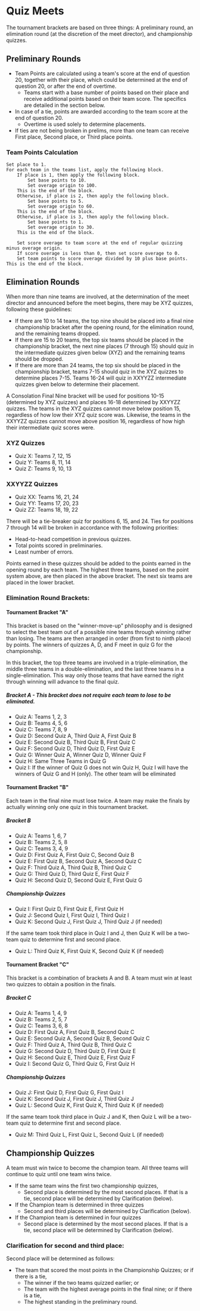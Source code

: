 # Quiz Meets

The tournament brackets are based on three things: A preliminary round, an elimination round (at the discretion of the meet director), and championship quizzes.

## Preliminary Rounds

- Team Points are calculated using a team's score at the end of question 20, together with their place, which could be determined at the end of question 20, or after the end of overtime.
    - Teams start with a base number of points based on their place and receive additional points based on their team score. The specifics are detailed in the section below.
- In case of a tie, points are awarded according to the team score at the end of question 20.
    - Overtime is used solely to determine placements.
- If ties are not being broken in prelims, more than one team can receive First place, Second place, or Third place points.

### Team Points Calculation

    Set place to 1.
    For each team in the teams list, apply the following block.
        If place is 1, then apply the following block.
            Set base points to 10.
            Set overage origin to 100.
        This is the end of the block.
        Otherwise, if place is 2, then apply the following block.
            Set base points to 5.
            Set overage origin to 60.
        This is the end of the block.
        Otherwise, if place is 3, then apply the following block.
            Set base points to 1.
            Set overage origin to 30.
        This is the end of the block.

        Set score overage to team score at the end of regular quizzing minus overage origin.
        If score overage is less than 0, then set score overage to 0.
        Set team points to score overage divided by 10 plus base points.
    This is the end of the block.

## Elimination Rounds

When more than nine teams are involved, at the determination of the meet director and announced before the meet begins, there may be XYZ quizzes, following these guidelines:

- If there are 10 to 14 teams, the top nine should be placed into a final nine championship bracket after the opening round, for the elimination round, and the remaining teams dropped.
- If there are 15 to 20 teams, the top six teams should be placed in the championship bracket, the next nine places (7 through 15) should quiz in the intermediate quizzes given below (XYZ) and the remaining teams should be dropped.
- If there are more than 24 teams, the top six should be placed in the championship bracket, teams 7-15 should quiz in the XYZ quizzes to determine places 7-15. Teams 16-24 will quiz in XXYYZZ intermediate quizzes given below to determine their placement.

A Consolation Final Nine bracket will be used for positions 10-15 (determined by XYZ quizzes) and places 16-18 determined by XXYYZZ quizzes. The teams in the XYZ quizzes cannot move below position 15, regardless of how low their XYZ quiz score was. Likewise, the teams in the XXYYZZ quizzes cannot move above position 16, regardless of how high their intermediate quiz scores were.

### XYZ Quizzes

- Quiz X: Teams 7, 12, 15
- Quiz Y: Teams 8, 11, 14
- Quiz Z: Teams 9, 10, 13

### XXYYZZ Quizzes

- Quiz XX: Teams 16, 21, 24
- Quiz YY: Teams 17, 20, 23
- Quiz ZZ: Teams 18, 19, 22

There will be a tie-breaker quiz for positions 6, 15, and 24. Ties for positions 7 through 14 will be broken in accordance with the following priorities:

- Head-to-head competition in previous quizzes.
- Total points scored in preliminaries.
- Least number of errors.

Points earned in these quizzes should be added to the points earned in the opening round by each team. The highest three teams, based on the point system above, are then placed in the above bracket. The next six teams are placed in the lower bracket.

### Elimination Round Brackets:

#### Tournament Bracket "A"

This bracket is based on the "winner-move-up" philosophy and is designed to select the best team out of a possible nine teams through winning rather than losing. The teams are then arranged in order (from first to ninth place) by points. The winners of quizzes A, D, and F meet in quiz G for the championship.

In this bracket, the top three teams are involved in a triple-elimination, the middle three teams in a double-elimination, and the last three teams in a single-elimination. This way only those teams that have earned the right through winning will advance to the final quiz.

##### Bracket A - This bracket does not require each team to lose to be eliminated.

- Quiz A: Teams 1, 2, 3
- Quiz B: Teams 4, 5, 6
- Quiz C: Teams 7, 8, 9
- Quiz D: Second Quiz A, Third Quiz A, First Quiz B
- Quiz E: Second Quiz B, Third Quiz B, First Quiz C
- Quiz F: Second Quiz D, Third Quiz D, First Quiz E
- Quiz G: Winner Quiz A, Winner Quiz D, Winner Quiz F
- Quiz H: Same Three Teams in Quiz G
- Quiz I: If the winner of Quiz G does not win Quiz H, Quiz I will have the winners of Quiz G and H (only). The other team will be eliminated

#### Tournament Bracket "B"

Each team in the final nine must lose twice. A team may make the finals by actually winning only one quiz in this tournament bracket.

##### Bracket B

- Quiz A: Teams 1, 6, 7
- Quiz B: Teams 2, 5, 8
- Quiz C: Teams 3, 4, 9
- Quiz D: First Quiz A, First Quiz C, Second Quiz B
- Quiz E: First Quiz B, Second Quiz A, Second Quiz C
- Quiz F: Third Quiz A, Third Quiz B, Third Quiz C
- Quiz G: Third Quiz D, Third Quiz E, First Quiz F
- Quiz H: Second Quiz D, Second Quiz E, First Quiz G

##### Championship Quizzes

- Quiz I: First Quiz D, First Quiz E, First Quiz H
- Quiz J: Second Quiz I, First Quiz I, Third Quiz I
- Quiz K: Second Quiz J, First Quiz J, Third Quiz J (if needed)

If the same team took third place in Quiz I and J, then Quiz K will be a two-team quiz to determine first and second place.

- Quiz L: Third Quiz K, First Quiz K, Second Quiz K (if needed)

#### Tournament Bracket "C"

This bracket is a combination of brackets A and B. A team must win at least two quizzes to obtain a position in the finals.

##### Bracket C

- Quiz A: Teams 1, 4, 9
- Quiz B: Teams 2, 5, 7
- Quiz C: Teams 3, 6, 8
- Quiz D: First Quiz A, First Quiz B, Second Quiz C
- Quiz E: Second Quiz A, Second Quiz B, Second Quiz C
- Quiz F: Third Quiz A, Third Quiz B, Third Quiz C
- Quiz G: Second Quiz D, Third Quiz D, First Quiz E
- Quiz H: Second Quiz E, Third Quiz E, First Quiz F
- Quiz I: Second Quiz G, Third Quiz G, First Quiz H

##### Championship Quizzes

- Quiz J: First Quiz D, First Quiz G, First Quiz I
- Quiz K: Second Quiz J, First Quiz J, Third Quiz J
- Quiz L: Second Quiz K, First Quiz K, Third Quiz K (if needed)

If the same team took third place in Quiz J and K, then Quiz L will be a two-team quiz to determine first and second place.

- Quiz M: Third Quiz L, First Quiz L, Second Quiz L (if needed)

## Championship Quizzes

A team must win twice to become the champion team. All three teams will continue to quiz until one team wins twice.

- If the same team wins the first two championship quizzes,
    - Second place is determined by the most second places. If that is a tie, second place will be determined by Clarification (below).
- If the Champion team is determined in three quizzes
    - Second and third places will be determined by Clarification (below).
- If the Champion team is determined in four quizzes
    - Second place is determined by the most second places. If that is a tie, second place will be determined by Clarification (below).

### Clarification for second and third place:

Second place will be determined as follows:

- The team that scored the most points in the Championship Quizzes; or if there is a tie,
    - The winner if the two teams quizzed earlier; or
    - The team with the highest average points in the final nine; or if there is a tie,
    - The highest standing in the preliminary round.
